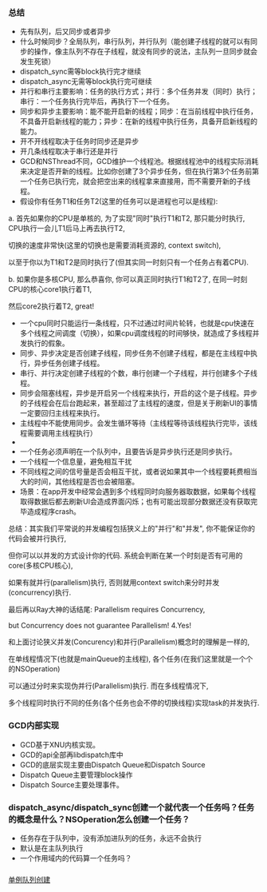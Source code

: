 ### **总结**

- 先有队列，后又同步或者异步
- 什么时候同步？全局队列，串行队列，并行队列（能创建子线程的就可以有同步的操作，像主队列不存在子线程，就没有同步的说法，主队列一旦同步就会发生死锁）
- dispatch_sync需等block执行完才继续
- dispatch_async无需等block执行完可继续
- 并行和串行主要影响：任务的执行方式；并行：多个任务并发（同时）执行；串行：一个任务执行完毕后，再执行下一个任务。
- 同步和异步主要影响：能不能开启新的线程；同步：在当前线程中执行任务，不具备开启新线程的能力；异步：在新的线程中执行任务，具备开启新线程的能力。
- 开不开线程取决于任务时同步还是异步
- 开几条线程取决于串行还是并行
- GCD和NSThread不同，GCD维护一个线程池。根据线程池中的线程实际消耗来决定是否开新的线程。比如你创建了3个异步任务，但在执行第3个任务前第一个任务已执行完，就会把空出来的线程拿来直接用，而不需要开新的子线程。
- 假设你有任务T1和任务T2(这里的任务可以是进程也可以是线程):

a. 首先如果你的CPU是单核的, 为了实现"同时"执行T1和T2, 那只能分时执行, CPU执行一会儿T1后马上再去执行T2,

切换的速度非常快(这里的切换也是需要消耗资源的, context switch),

以至于你以为T1和T2是同时执行了(但其实同一时刻只有一个任务占有着CPU).

b. 如果你是多核CPU, 那么恭喜你, 你可以真正同时执行T1和T2了, 在同一时刻CPU的核心core1执行着T1,

然后core2执行着T2, great!

- 一个cpu同时只能运行一条线程，只不过通过时间片轮转，也就是cpu快速在多个线程之间调度（切换），如果cpu调度线程的时间够快，就造成了多线程并发执行的假象。
- 同步、异步决定是否创建子线程，同步任务不创建子线程，都是在主线程中执行，异步任务创建子线程。
- 串行、并行决定创建子线程的个数，串行创建一个子线程，并行创建多个子线程。
- 同步会阻塞线程，异步是开启另一个线程来执行，开启的这个是子线程。异步的子线程会在后台跑起来，甚至超过了主线程的速度，但是关于刷新UI的事情一定要回归主线程来执行。
- 主线程中不能使用同步。会发生循环等待（主线程等待该线程执行完毕，该线程需要调用主线程执行）
- 
- 一个任务必须声明在一个队列中，且要告诉是异步执行还是同步执行。
- 一个线程一个信息量，避免相互干扰
- 不同线程之间的信号量是否会相互干扰，或者说如果其中一个线程要耗费相当大的时间，其他线程是否也会被阻塞。
- 场景：在app开发中经常会遇到多个线程同时向服务器取数据，如果每个线程取得数据后都去刷新UI会造成界面闪烁；也有可能出现部分数据还没有获取完毕造成程序crash。

总结：其实我们平常说的并发编程包括狭义上的"并行"和"并发", 你不能保证你的代码会被并行执行,

但你可以以并发的方式设计你的代码. 系统会判断在某一个时刻是否有可用的core(多核CPU核心),

如果有就并行(parallelism)执行, 否则就用context switch来分时并发(concurrency)执行.

最后再以Ray大神的话结尾: Parallelism requires Concurrency,

but Concurrency does not guarantee Parallelism! 4.Yes!

和上面讨论狭义并发(Concurency)和并行(Parallelism)概念时的理解是一样的,

在单线程情况下(也就是mainQueue的主线程), 各个任务(在我们这里就是一个个的NSOperation)

可以通过分时来实现伪并行(Parallelism)执行. 而在多线程情况下,

多个线程同时执行不同的任务(各个任务也会不停的切换线程)实现task的并发执行.

### **GCD内部实现**

- GCD基于XNU内核实现。
- GCD的api全部再libdispatch库中
- GCD的底层实现主要由Dispatch Queue和Dispatch Source
- Dispatch Queue主要管理block操作
- Dispatch Source主要处理事件。

### **dispatch_async/dispatch_sync创建一个就代表一个任务吗？任务的概念是什么？NSOperation怎么创建一个任务？**

- 任务存在于队列中，没有添加进队列的任务，永远不会执行
- 默认是在主队列执行
- 一个作用域内的代码算一个任务吗？

### 

[单例队列创建](https://www.notion.so/805c85b6b3f341f7aec7e35080b2847d)